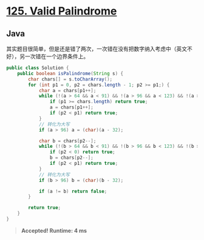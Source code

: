 # [125. Valid Palindrome](https://leetcode.com/problems/valid-palindrome/)

## Java

其实题目很简单，但是还是错了两次，一次错在没有把数字纳入考虑中（英文不好），另一次错在一个边界条件上。

```java
public class Solution {
    public boolean isPalindrome(String s) {
        char chars[] = s.toCharArray();
        for (int p1 = 0, p2 = chars.length - 1; p2 >= p1;) {
            char a = chars[p1++];
            while (!(a > 64 && a < 91) && !(a > 96 && a < 123) && !(a > 47 && a < 58)) {
                if (p1 >= chars.length) return true;
                a = chars[p1++];
                if (p2 < p1) return true;
            }
            // 转化为大写
            if (a > 96) a = (char)(a - 32);

            char b = chars[p2--];
            while (!(b > 64 && b < 91) && !(b > 96 && b < 123) && !(b > 47 && b < 58)) {
                if (p2 < 0) return true;
                b = chars[p2--];
                if (p2 < p1) return true;
            }
            // 转化为大写
            if (b > 96) b = (char)(b - 32);

            if (a != b) return false;
        }

        return true;
    }
}
```

> **Accepted! Runtime: 4 ms**